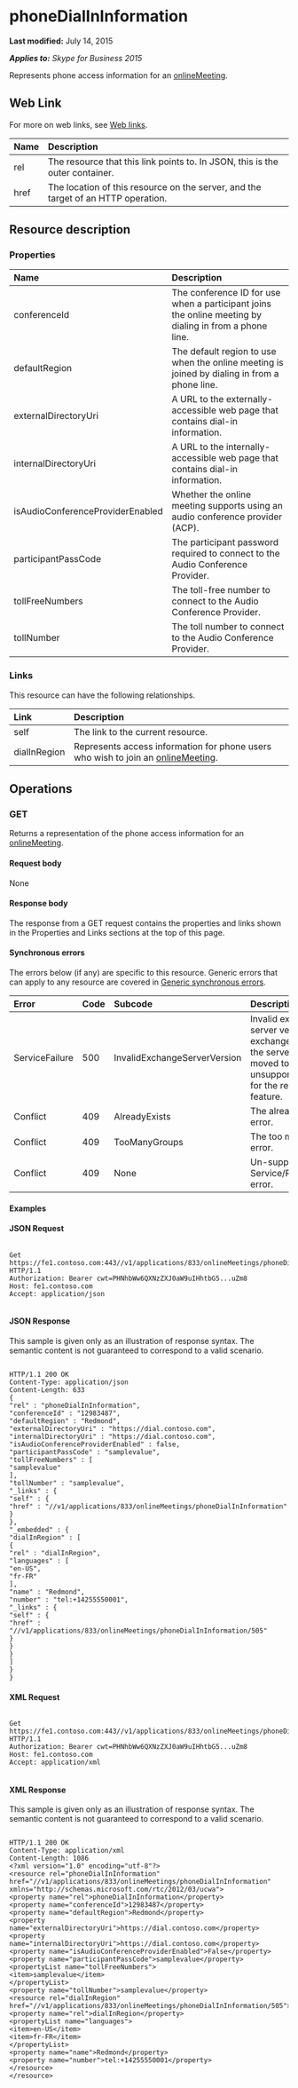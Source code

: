 
# phoneDialInInformation 


**Last modified:** July 14, 2015

_**Applies to:** Skype for Business 2015_

Represents phone access information for an [onlineMeeting](onlineMeeting_ref.md). 

## Web Link
<a name="sectionSection0"> </a>

For more on web links, see [Web links](WebLinks.md).



|**Name**|**Description**|
|:-----|:-----|
|rel|The resource that this link points to. In JSON, this is the outer container.|
|href|The location of this resource on the server, and the target of an HTTP operation.|

## Resource description
<a name="sectionSection1"> </a>




### Properties





|**Name**|**Description**|
|:-----|:-----|
|conferenceId|The conference ID for use when a participant joins the online meeting by dialing in from a phone line.|
|defaultRegion|The default region to use when the online meeting is joined by dialing in from a phone line.|
|externalDirectoryUri|A URL to the externally-accessible web page that contains dial-in information.|
|internalDirectoryUri|A URL to the internally-accessible web page that contains dial-in information.|
|isAudioConferenceProviderEnabled|Whether the online meeting supports using an audio conference provider (ACP).|
|participantPassCode|The participant password required to connect to the Audio Conference Provider.|
|tollFreeNumbers|The toll-free number to connect to the Audio Conference Provider.|
|tollNumber|The toll number to connect to the Audio Conference Provider.|

### Links

This resource can have the following relationships.



|**Link**|**Description**|
|:-----|:-----|
|self|The link to the current resource.|
|dialInRegion|Represents access information for phone users who wish to join an [onlineMeeting](onlineMeeting_ref.md).|

## Operations
<a name="sectionSection2"> </a>




### GET

Returns a representation of the phone access information for an [onlineMeeting](onlineMeeting_ref.md).


#### Request body

None


#### Response body

The response from a GET request contains the properties and links shown in the Properties and Links sections at the top of this page.


#### Synchronous errors

The errors below (if any) are specific to this resource. Generic errors that can apply to any resource are covered in [Generic synchronous errors](GenericSynchronousErrors.md).



|**Error**|**Code**|**Subcode**|**Description**|
|:-----|:-----|:-----|:-----|
|ServiceFailure|500|InvalidExchangeServerVersion|Invalid exchange server version.The exchange mailbox of the server might have moved to an unsupported version for the required feature.|
|Conflict|409|AlreadyExists|The already exists error.|
|Conflict|409|TooManyGroups|The too many groups error.|
|Conflict|409|None|Un-supported Service/Resource/API error.|

#### Examples




#### JSON Request


```

Get https://fe1.contoso.com:443//v1/applications/833/onlineMeetings/phoneDialInInformation HTTP/1.1
Authorization: Bearer cwt=PHNhbWw6QXNzZXJ0aW9uIHhtbG5...uZm8
Host: fe1.contoso.com
Accept: application/json


```


#### JSON Response

This sample is given only as an illustration of response syntax. The semantic content is not guaranteed to correspond to a valid scenario.


```

HTTP/1.1 200 OK
Content-Type: application/json
Content-Length: 633
{
"rel" : "phoneDialInInformation",
"conferenceId" : "12983487",
"defaultRegion" : "Redmond",
"externalDirectoryUri" : "https://dial.contoso.com",
"internalDirectoryUri" : "https://dial.contoso.com",
"isAudioConferenceProviderEnabled" : false,
"participantPassCode" : "samplevalue",
"tollFreeNumbers" : [
"samplevalue"
],
"tollNumber" : "samplevalue",
"_links" : {
"self" : {
"href" : "//v1/applications/833/onlineMeetings/phoneDialInInformation"
}
},
"_embedded" : {
"dialInRegion" : [
{
"rel" : "dialInRegion",
"languages" : [
"en-US",
"fr-FR"
],
"name" : "Redmond",
"number" : "tel:+14255550001",
"_links" : {
"self" : {
"href" : "//v1/applications/833/onlineMeetings/phoneDialInInformation/505"
}
}
}
]
}
}

```


#### XML Request


```

Get https://fe1.contoso.com:443//v1/applications/833/onlineMeetings/phoneDialInInformation HTTP/1.1
Authorization: Bearer cwt=PHNhbWw6QXNzZXJ0aW9uIHhtbG5...uZm8
Host: fe1.contoso.com
Accept: application/xml


```


#### XML Response

This sample is given only as an illustration of response syntax. The semantic content is not guaranteed to correspond to a valid scenario.


```

HTTP/1.1 200 OK
Content-Type: application/xml
Content-Length: 1086
<?xml version="1.0" encoding="utf-8"?>
<resource rel="phoneDialInInformation" href="//v1/applications/833/onlineMeetings/phoneDialInInformation" xmlns="http://schemas.microsoft.com/rtc/2012/03/ucwa">
<property name="rel">phoneDialInInformation</property>
<property name="conferenceId">12983487</property>
<property name="defaultRegion">Redmond</property>
<property name="externalDirectoryUri">https://dial.contoso.com</property>
<property name="internalDirectoryUri">https://dial.contoso.com</property>
<property name="isAudioConferenceProviderEnabled">False</property>
<property name="participantPassCode">samplevalue</property>
<propertyList name="tollFreeNumbers">
<item>samplevalue</item>
</propertyList>
<property name="tollNumber">samplevalue</property>
<resource rel="dialInRegion" href="//v1/applications/833/onlineMeetings/phoneDialInInformation/505">
<property name="rel">dialInRegion</property>
<propertyList name="languages">
<item>en-US</item>
<item>fr-FR</item>
</propertyList>
<property name="name">Redmond</property>
<property name="number">tel:+14255550001</property>
</resource>
</resource>

```

